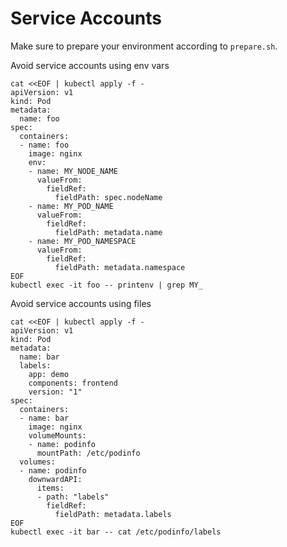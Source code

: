 # Service Accounts

Make sure to prepare your environment according to `prepare.sh`.

Avoid service accounts using env vars

```shell
cat <<EOF | kubectl apply -f -
apiVersion: v1
kind: Pod
metadata:
  name: foo
spec:
  containers:
  - name: foo
    image: nginx
    env:
    - name: MY_NODE_NAME
      valueFrom:
        fieldRef:
          fieldPath: spec.nodeName
    - name: MY_POD_NAME
      valueFrom:
        fieldRef:
          fieldPath: metadata.name
    - name: MY_POD_NAMESPACE
      valueFrom:
        fieldRef:
          fieldPath: metadata.namespace
EOF
kubectl exec -it foo -- printenv | grep MY_
```

Avoid service accounts using files

```shell
cat <<EOF | kubectl apply -f -
apiVersion: v1
kind: Pod
metadata:
  name: bar
  labels:
    app: demo
    components: frontend
    version: "1"
spec:
  containers:
  - name: bar
    image: nginx
    volumeMounts:
    - name: podinfo
      mountPath: /etc/podinfo
  volumes:
  - name: podinfo
    downwardAPI:
      items:
      - path: "labels"
        fieldRef:
          fieldPath: metadata.labels
EOF
kubectl exec -it bar -- cat /etc/podinfo/labels
```
